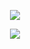 <p align="center">
  <img src="https://i.imgur.com/CnBo5Nc.png"/>
</p>
<p align="center">
  <img src="https://i.imgur.com/6lCgbDW.png"/>
</p>
